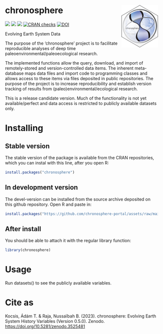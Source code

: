 
# chronosphere <img src="man/figures/logo.png" align="right" width="120"/>

[![](https://img.shields.io/badge/devel%20version-0.6.0-green.svg)](https://github.com/adamkocsis/chronosphere)
[![](https://www.r-pkg.org/badges/version/chronosphere?color=orange)](https://cran.r-project.org/package=chronosphere)
[![](http://cranlogs.r-pkg.org/badges/grand-total/chronosphere?color=yellow)](https://cran.r-project.org/package=chronosphere)
[![CRAN
checks](https://badges.cranchecks.info/summary/chronosphere.svg)](https://cran.r-project.org/web/checks/check_results_chronosphere.html)
[![DOI](https://zenodo.org/badge/DOI/10.5281/zenodo.3525481.svg)](https://doi.org/10.5281/zenodo.3525481)

Evolving Earth System Data

The purpose of the ‘chronosphere’ project is to facilitate reproducible
analyses of deep time paleoenvironmental/paleoecological research.

The implemented functions allow the query, download, and import of
remotely-stored and version-controlled data items. The inherent
meta-database maps data files and import code to programming classes and
allows access to these items via files deposited in public repositories.
The purpose of the project is to increase reproducibility and establish
version tracking of results from (paleo)environmental/ecological
research.

This is a release candidate version. Much of the functionality is not
yet available/perfect and data access is restricted to publicly
available datasets only.

# Installing

## Stable version

The stable version of the package is available from the CRAN
repositories, which you can instal with this line, after you open R:

``` r
install.packages("chronosphere")
```

## In development version

The devel-version can be installed from the source archive deposited on
this github repository. Open R and paste in:

``` r
install.packages("https://github.com/chronosphere-portal/assets/raw/main/archive/r_client/chronosphere_0.5.0.tar.gz", repos=NULL, type="source")
```

## After install

You should be able to attach it with the regular library function:

``` r
library(chronosphere)
```

# Usage

Run datasets() to see the publicly available variables.

# Cite as

Kocsis, Ádám T. & Raja, Nussaïbah B. (2023). chronosphere: Evolving
Earth System History Variables (Version 0.5.0). Zenodo.
<https://doi.org/10.5281/zenodo.3525481>
